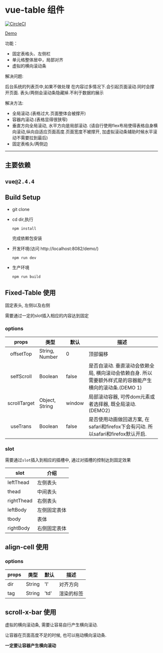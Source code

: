 # vue-table 组件

[![CircleCI](https://circleci.com/gh/zWingz/vue-fixed-table.svg?style=svg)](https://circleci.com/gh/zWingz/vue-fixed-table)

[Demo](https://zwing.site/vue-fixed-table/docs/)

功能：
+ 固定表格头、左侧栏
+ 单元格整体居中，局部对齐
+ 虚拟的横向滚动条

解决问题:

后台系统的列表页中,如果不做处理
在内容过多情况下.会引起页面滚动.同时会撑开页面.
表头/两侧会滚动条隐藏掉.不利于数据的展示

解决方法:
+ 全局滚动.(表格过大.页面整体会被撑开)
+ 容器内滚动.(表格显得很狭窄)
+ 垂直方向全局滚动, 水平方向是局部滚动. (请自行使用flex布局使得表格自身横向滚动,纵向自适应页面高度.页面宽度不被撑开, 加虚拟滚动条辅助时候水平滚动不需要拉到最后)
+ 固定表格头/两侧边


----
## 主要依赖

`vue@2.4.4`
----

## Build Setup

+ git clone

+ cd dir,执行

    `npm install`
    
    完成依赖包安装
    

+ 开发环境(访问 http://localhost:8082/demo/)

    `npm run dev`

+ 生产环境

    `npm run build`

## Fixed-Table 使用

固定表头, 左侧以及右侧

需要通过一定的slot插入相应的内容达到固定

### options

|    props     | 类型           | 默认  | 描述                                                         |
| :----------: | -------------- | ----- | ------------------------------------------------------------ |
|  offsetTop   | String, Number | 0     | 顶部偏移                                                     |
|  selfScroll  | Boolean        | false | 是否自滚动. 垂直滚动会依赖全局, 横向滚动会依赖自身. 所以需要额外样式是的容器能产生横向的滚动条.(DEMO 1) |
| scrollTarget | Object, String | window    | 局部滚动容器, 可传dom元素或者选择器, 既全局滚动.(DEMO2) |
|   useTrans   | Boolean        | false | 是否使用动画做回退方案, 在safari和firefox下会有闪动. 所以safari和firefox默认开启. |


### slot

需要通过`slot`插入到相应的插槽中, 通过对插槽的控制达到固定效果

| slot       | 介绍             |
| ---------- | ------------ |
| leftThead  | 左侧表头     |
| thead      | 中间表头     |
| rightThead | 右侧表头     |
| leftBody   | 左侧固定表体 |
| tbody      | 表体         |
| rightBody  | 右侧固定表体 |


## align-cell 使用

### options
| props | 类型   | 默认 | 描述       |
| ------- | ------ | ---- | ---------- |
| dir     | String | 'l'  | 对齐方向   |
| tag     | String | 'td' | 渲染的标签 |


## scroll-x-bar 使用

虚拟的横向滚动条, 需要让容易自行产生横向滚动.

让容器在页面高度不足的时候, 也可以拖动横向滚动条.

**一定要让容器产生横向滚动**
